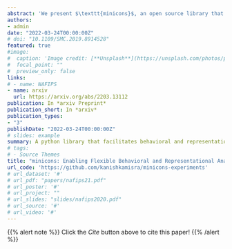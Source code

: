 ```yaml
---
abstract: 'We present $\texttt{minicons}$, an open source library that provides a standard API for researchers interested in conducting behavioral and representational analyses of transformer-based language models (LMs). Specifically, minicons enables researchers to apply analysis methods at two levels: (1) at the prediction level -- by providing functions to efficiently extract word/sentence level probabilities; and (2) at the representational level -- by also facilitating efficient extraction of word/phrase level vectors from one or more layers. In this paper, we describe the library and apply it to two motivating case studies: One focusing on the learning dynamics of the BERT architecture on relative grammatical judgments, and the other on benchmarking 23 different LMs on zero-shot abductive reasoning. minicons is available at [this url](https://github.com/kanishkamisra/minicons).'
authors:
- admin 
date: "2022-03-24T00:00:00Z"
# doi: "10.1109/SMC.2019.8914528"
featured: true
#image:
#  caption: 'Image credit: [**Unsplash**](https://unsplash.com/photos/pLCdAaMFLTE)'
#  focal_point: ""
#  preview_only: false
links:
# - name: NAFIPS
- name: arxiv
  url: https://arxiv.org/abs/2203.13112
publication: In *arxiv Preprint*
publication_short: In *arxiv*
publication_types:
- "3"
publishDate: "2022-03-24T00:00:00Z"
# slides: example
summary: A python library that facilitates behavioral and representational analyses of transformer Language Models.
# tags:
# - Source Themes
title: "minicons: Enabling Flexible Behavioral and Representational Analyses of Transformer Language Models"
url_code: 'https://github.com/kanishkamisra/minicons-experiments'
# url_dataset: '#'
# url_pdf: "papers/nafips21.pdf"
# url_poster: '#'
# url_project: ""
# url_slides: "slides/nafips2020.pdf"
# url_source: '#'
# url_video: '#'
---
```


{{% alert note %}}
Click the *Cite* button above to cite this paper!
{{% /alert %}}

